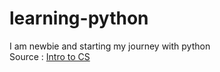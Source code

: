 # learning-python
I am newbie and starting my journey with python
<br>
Source : [Intro to CS](https://cs50.harvard.edu/python/2022/)